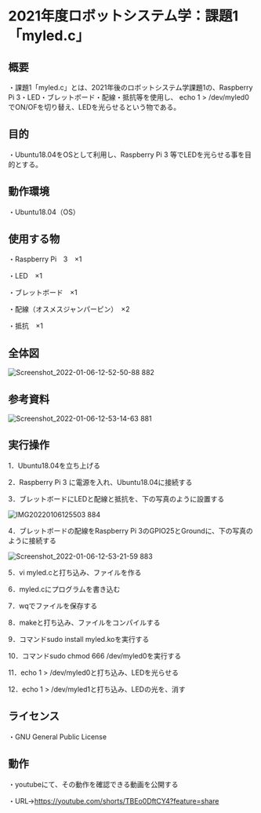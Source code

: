 # 2021年度ロボットシステム学：課題1「myled.c」

## 概要
・課題1「myled.c」とは、2021年後のロボットシステム学課題1の、Raspberry Pi 3・LED・ブレットボード・配線・抵抗等を使用し、
echo 1 > /dev/myled0でON/OFを切り替え、LEDを光らせるという物である。

## 目的
・Ubuntu18.04をOSとして利用し、Raspberry Pi 3 等でLEDを光らせる事を目的とする。

## 動作環境
・Ubuntu18.04（OS）

## 使用する物
・Raspberry Pi　3　×1

・LED　×1

・ブレットボード　×1

・配線（オスメスジャンパーピン）　×2

・抵抗　×1

## 全体図
![Screenshot_2022-01-06-12-52-50-88 882](https://user-images.githubusercontent.com/92848929/148341496-f8ad5920-cb3d-4f7b-88de-b9204515a768.png)

## 参考資料
![Screenshot_2022-01-06-12-53-14-63 881](https://user-images.githubusercontent.com/92848929/148341840-8edb8a74-7819-4745-aedd-087691377ba3.png)

## 実行操作
1．Ubuntu18.04を立ち上げる

2．Raspberry Pi 3 に電源を入れ、Ubuntu18.04に接続する

3．ブレットボードにLEDと配線と抵抗を、下の写真のように設置する

![IMG20220106125503 884](https://user-images.githubusercontent.com/92848929/148341654-c723e299-4758-4925-979d-41553e379d16.jpg)

4．ブレットボードの配線をRaspberry Pi 3のGPIO25とGroundに、下の写真のように接続する

![Screenshot_2022-01-06-12-53-21-59 883](https://user-images.githubusercontent.com/92848929/148341728-e95884b4-b6ec-4767-8a68-07ce03001c86.png)

5．vi myled.cと打ち込み、ファイルを作る

6．myled.cにプログラムを書き込む

7．wqでファイルを保存する

8．makeと打ち込み、ファイルをコンパイルする

9．コマンドsudo install myled.koを実行する

10．コマンドsudo chmod 666 /dev/myled0を実行する

11．echo 1 > /dev/myled0と打ち込み、LEDを光らせる

12．echo 1 > /dev/myled1と打ち込み、LEDの光を、消す

## ライセンス
・GNU General Public License

## 動作
・youtubeにて、その動作を確認できる動画を公開する

・URL→https://youtube.com/shorts/TBEo0DftCY4?feature=share
